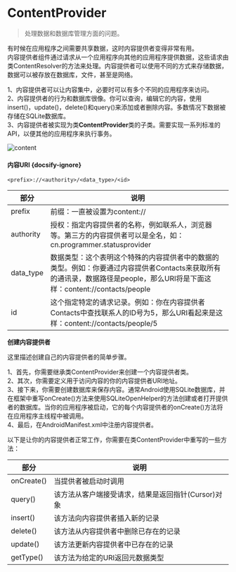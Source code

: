 # ContentProvider
> 处理数据和数据库管理方面的问题。  

有时候在应用程序之间需要共享数据，这时内容提供者变得非常有用。   
内容提供者组件通过请求从一个应用程序向其他的应用程序提供数据，这些请求由类ContentResolver的方法来处理。内容提供者可以使用不同的方式来存储数据，数据可以被存放在数据库，文件，甚至是网络。

1、内容提供者可以让内容集中，必要时可以有多个不同的应用程序来访问。  
2、内容提供者的行为和数据库很像。你可以查询，编辑它的内容，使用insert()，update()，delete()和query()来添加或者删除内容。多数情况下数据被存储在SQLite数据库。  
3、内容提供者被实现为类**ContentProvider**类的子类。需要实现一系列标准的API，以便其他的应用程序来执行事务。  

![content](https://img.upyun.zzming.cn/android/content.jpg) 

#### 内容URI {docsify-ignore}
```
<prefix>://<authority>/<data_type>/<id>
```
|  部分   |  说明  |
| --- | --- |
|  prefix   |  前缀：一直被设置为content://   |
|  authority   |  授权：指定内容提供者的名称，例如联系人，浏览器等。第三方的内容提供者可以是全名，如：cn.programmer.statusprovider   |
|  data_type   |  数据类型：这个表明这个特殊的内容提供者中的数据的类型。例如：你要通过内容提供者Contacts来获取所有的通讯录，数据路径是people，那么URI将是下面这样：content://contacts/people   |
|  id   |  这个指定特定的请求记录。例如：你在内容提供者Contacts中查找联系人的ID号为5，那么URI看起来是这样：content://contacts/people/5   |

**创建内容提供者**

这里描述创建自己的内容提供者的简单步骤。

1、首先，你需要继承类ContentProvider来创建一个内容提供者类。  
2、其次，你需要定义用于访问内容的你的内容提供者URI地址。  
3、接下来，你需要创建数据库来保存内容。通常Android使用SQLite数据库，并在框架中重写onCreate()方法来使用SQLiteOpenHelper的方法创建或者打开提供者的数据库。当你的应用程序被启动，它的每个内容提供者的onCreate()方法将在应用程序主线程中被调用。  
4、最后，在AndroidManifest.xml中注册内容提供者。  

以下是让你的内容提供者正常工作，你需要在类ContentProvider中重写的一些方法：

|  部分   |  说明  |
| --- | --- |
|  onCreate()   |  当提供者被启动时调用   |
|  query()   |  该方法从客户端接受请求，结果是返回指针(Cursor)对象   |
|  insert()   |  该方法向内容提供者插入新的记录   |
|  delete()   |  该方法从内容提供者中删除已存在的记录   |
|  update()   |  该方法更新内容提供者中已存在的记录   |
|  getType()   |  该方法为给定的URI返回元数据类型   |